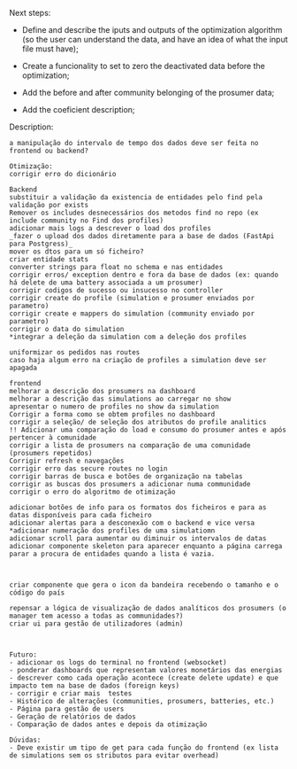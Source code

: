 Next steps:
- Define and describe the iputs and outputs of the optimization algorithm (so the user can understand the data, and have an idea of what the input file must have);

- Create a funcionality to set to zero the deactivated data before the optimization;

- Add the before and after community belonging of the prosumer data;

- Add the coeficient description; 

Description:

    a manipulação do intervalo de tempo dos dados deve ser feita no frontend ou backend?

    Otimização:
    corrigir erro do dicionário

    Backend
    substituir a validação da existencia de entidades pelo find pela validação por exists
    Remover os includes desnecessários dos metodos find no repo (ex include community no Find dos profiles)
    adicionar mais logs a descrever o load dos profiles 
    _fazer o upload dos dados diretamente para a base de dados (FastApi para Postgress)_
    mover os dtos para um só ficheiro?
    criar entidade stats
    converter strings para float no schema e nas entidades
    corrigir erros/ exception dentro e fora da base de dados (ex: quando há delete de uma battery associada a um prosumer)
    corrigir codigos de sucesso ou insucesso no controller
    corrigir create do profile (simulation e prosumer enviados por parametro)
    corrigir create e mappers do simulation (community enviado por parametro)
    corrigir o data do simulation
    *integrar a deleção da simulation com a deleção dos profiles

    uniformizar os pedidos nas routes
    caso haja algum erro na criação de profiles a simulation deve ser apagada 

    frontend
    melhorar a descrição dos prosumers na dashboard
    melhorar a descrição das simulations ao carregar no show
    apresentar o numero de profiles no show da simulation
    Corrigir a forma como se obtem profiles no dashboard
    corrigir a seleção/ de seleção dos atributos do profile analitics
    !! Adicionar uma comparação do load e consumo do prosumer antes e após pertencer à comunidade
    corrigir a lista de prosumers na comparação de uma comunidade (prosumers repetidos)
    Corrigir refresh e navegações 
    corrigir erro das secure routes no login 
    corrigir barras de busca e botões de organização na tabelas
    corrigir as buscas dos prosumers a adicionar numa communidade
    corrigir o erro do algoritmo de otimização

    adicionar botões de info para os formatos dos ficheiros e para as datas disponíveis para cada ficheiro
    adicionar alertas para a desconexão com o backend e vice versa
    *adicionar numeração dos profiles de uma simulatiomn
    adicionar scroll para aumentar ou diminuir os intervalos de datas
    adicionar componente skeleton para aparecer enquanto a página carrega
    parar a procura de entidades quando a lista é vazia.



    criar componente que gera o icon da bandeira recebendo o tamanho e o código do país

    repensar a lógica de visualização de dados analíticos dos prosumers (o manager tem acesso a todas as communidades?)
    criar ui para gestão de utilizadores (admin)



    Futuro:
    - adicionar os logs do terminal no frontend (websocket)
    - ponderar dashboards que representam valores monetários das energias 
    - descrever como cada operação acontece (create delete update) e que impacto tem na base de dados (foreign keys)
    - corrigir e criar mais  testes 
    - Histórico de alterações (communities, prosumers, batteries, etc.) 
    - Página para gestão de users
    - Geração de relatórios de dados
    - Comparação de dados antes e depois da otimização

    Dúvidas:
    - Deve existir um tipo de get para cada função do frontend (ex lista de simulations sem os stributos para evitar overhead)
